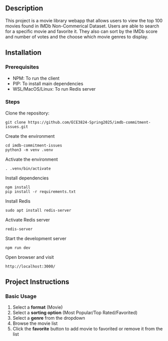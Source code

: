 ## Description
This project is a movie library webapp that allows users to view the top 100 movies found in IMDb Non-Commerical Dataset. Users are able to search for a specific movie and favorite it. They also can sort by the IMDb score and number of votes and the choose which movie genres to display.

## Installation
### Prerequisites
- NPM: To run the client
- PIP: To install main dependencies
- WSL/MacOS/Linux: To run Redis server

### Steps
Clone the repository:
```
git clone https://github.com/ECE3824-Spring2025/imdb-commitment-issues.git
```

Create the environment
```
cd imdb-commitment-issues
python3 -m venv .venv
```

Activate the environment
```
. .venv/bin/activate
```

Install dependencies
```
npm install
pip install -r requirements.txt
```

Install Redis
```
sudo apt install redis-server
```

Activate Redis server
```
redis-server
```

Start the development server
```
npm run dev
```

Open browser and visit
```
http://localhost:3000/
```

## Project Instructions
### Basic Usage
1. Select a **format** (Movie)
2. Select a **sorting option** (Most Popular/Top Rated/Favorited)
3. Select a **genre** from the dropdown
4. Browse the movie list
5. Click the **favorite** button to add movie to favorited or remove it from the list